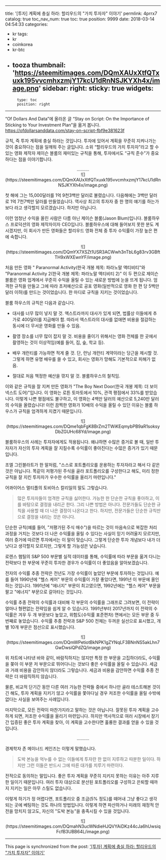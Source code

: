 
---
title: '[투자]  계획에 충실 하라: 할리우드의 "가치 투자자" 이야기'
permlink: 4prrx7
catalog: true
toc_nav_num: true
toc: true
position: 9999
date: 2018-03-14 04:54:33
categories:
- kr
tags:
- kr
- coinkorea
- kr-btc
- tooza
thumbnail: 'https://steemitimages.com/DQmXAUxXtfQTxuxk195vvcmhxzmjY17kcU1dRnNSJKYXh4x/image.png'
sidebar:
    right:
        sticky: true
widgets:
    -
        type: toc
        position: right
---


“Of Dollars And Data”에 올라온 글 “Stay on Script: On the Importance of Sticking to Your Investment Plan”을 옮겨 봅니다.  
https://ofdollarsanddata.com/stay-on-script-fbf9e381623f

규칙, 즉 투자 계획에 충실 하라는 것입니다. 투자에 있어서 계획을 꾸준히 지켜나가는 것이 중요하다는 점을 일깨워 주는 글입니다.  소위 “할리우드의 가치 투자자”라고 할 수 있는 영화 제작자 제이슨 블룸의 재미있는 규칙을 통해, 투자에서도 “규칙 준수”가 중요하다는 점을 이야기합니다.

<center>
..........
</center> 

<center>
![](https://steemitimages.com/DQmXAUxXtfQTxuxk195vvcmhxzmjY17kcU1dRnNSJKYXh4x/image.png)
</center> 

첫 해에 그는 15,000달러를 1억 9천3백만 달러로 불렸습니다.  다음해에는 3백만 달러로 1억 7천7백만 달러를 만들었습니다.  역사상 최고의 투자자 중 한 명의 얘기를 하는가보다 라고 생각할지 모르겠습니다.  하지만 아닙니다.   

이런 엄청난 수익을 올린 사람은 다름 아닌 제이슨 블룸(Jason Blum)입니다.  블룸하우스 프로덕션의 영화 제작자이자 CEO입니다.  블룸하우스에 대해 들어보지 못한 분도 계시겠지만, 이 회사가 만든 영화들은 할리우드 영화 전체 중 투자 수익률이 가장 높은 편에 속합니다.

<center>
![](https://steemitimages.com/DQmYX7XSZt1USR3ACWwh3nTbL6g83rv3GBftTH9xWXEwnYF/image.png)
</center> 

처음 만든 영화 " Paranormal Activity(한국 개봉 제목: 파라노말 액티비티"와 "Paranormal Activity 2(한국 개봉 제목: 파라노말 액티비티 2)" 이 두 편으로 제이슨 블룸은 영화 업계에서 꾸준히 수익을 올릴 수 있는 새로운 방법에 눈을 뜨게 됩니다.  엄격한 규칙을 만들고 그에 따라 초저예산으로 공포 영화(일반적으로 영화 한 편 당 5백만 달러 이하)를 만드는 것이었습니다.  한 마디로 규칙을 지키는 것이었습니다.

블룸 하우스의 규칙은 다음과 같습니다.

- 대사를 너무 많이 넣지 말 것.   엑스트라까지 대사가 있게 되면, 법률상 이들에게 추가로 400달러를 지급해야 함.  따라서 엑스트라의 대사를 없애면 비용을 절감하는 동시에 더 무서운 영화를 만들 수 있음.

- 촬영 장소를 너무 많이 잡지 말 것.  비용을 줄이기 위해서는 영화 전체를 한 곳에서 촬영하는 것이 이상적임(예를 들어, 집, 숲, 학교 등).

- 배우 개런티를 가능하면 적게 줄 것. 단, 런닝 개런티 계약이라는 당근을 제시할 것.  그렇게 하면  유명 배우를 쓸 수 있고, 회사는 영화가 망해도 기본적으로 피해가 없음. 

- 절대로 처음 책정한 예산을 깎지 말 것. 블룸하우스의 철칙임.

이와 같은 규칙을 잘 지켜 만든 영화가 "The Boy Next Door(한국 개봉 제목: 더 보이 넥스트 도어)"입니다.  이 영화는 로튼 토마토에서 10%, 관객 평점에서 33%를 받았습니다.  이렇게 나쁜 평점에도 불구하고, 이 영화는 4백만 달러의 예산으로 5,240만 달러의 수익을 올렸습니다!  이런 끔찍한 영화가 10배의 수익을 올릴 수 있던 이유는 블룸 하우스가 규칙을 엄격하게 지켰기 때문입니다. 

<center>
![](https://steemitimages.com/DQme1qbFgK8BrZm2TWiKEqmybPB9aR1soksyDbZGUHc68Yd/image.png)
</center> 

블룸하우스의 사례는 투자자에게도 적용됩니다.  왜냐하면 수많은 증거로 볼 때, 일반 투자자가 자신의 투자 계획을 잘 지킬수록 수익률이 좋아진다는 수많은 증거가 있기 때문입니다.

조엘 그린블라트가 한 말처럼, "스스로 포트폴리오를 운용하는 투자자라고 해서 다 같은 것은 아닙니다.  똑같이 저평가된 주식을 골라 포트폴리오를 구성한다고 해도, 미리 정한 규칙을 잘 지킨 투자자가 우수한 수익률을 올리기 마련입니다."

어콰이어스 멀티플의 토비아스 칼리일의 말도 그렇습니다.

>많은 투자자들이 엄격한 규칙을 싫어한다.  가능한 한 단순한 규칙을 좋아하고, 이를 바탕으로 결정을 내리곤 한다.  그리 나쁜 방법은 아니다. 전문가들도 단순한 규칙을 사용할 때 더 나은 결정이 나온다고 한다.  하지만, 전문가들은 단순한 규칙만으로 결정을 내리는 것은 아니다. 

단순한 규칙(예를 들어, "저평가된 주식 매수")을 따르는 것이 마음속으로 복잡한 처리 과정을 거치는 것보다 더 나은 수익률을 올릴 수 있다는 사실이 믿기 어려울지 모르지만, 여러 증거에 따르면 투자에서는 이 말이 맞습니다.   그렇게 단순한 투자 개념보다 내가 더 낫다고 생각할지 모르지만, 그렇게 할 가능성은 낮습니다.

로렌스 햄틸의 S&P 500 부문별 실적 데이터를 통해, 수익률에 따라 부문을 옮겨 다니는 전략보다 한 부문에 꾸준히 투자한 경우가 수익률이 더 좋았음을 알아보겠습니다.

전자의 수익률 추종 전략은 전년도 가장 수익률이 높았던 부문에 투자하는 것입니다.  예를 들어 1990년에 "헬스 케어" 부문의 수익률이 가장 좋았다면, 1991년 이 부문에 올인 하는 것입니다.  1991년에 "에너지" 부문이 최고였으면, 1992년에는 "헬스 케어" 부문을 팔고 "에너지" 부문으로 갈아타는 것입니다. 

수익률 추종 전략의 수익률과 대비해 각 부문의 수익률을 그래프로 그려보면, 이 전략이 얼마나 형편없는 전략임을 쉽게 알 수 있습니다.  1991년부터 2017년까지 이 전략의 수익률은 겨우 두 개 부문보다 높았고, 위험도(수익률 표준편차) 면에서는 모든 부문 중 두 번째로 놓았습니다.  수익률 추종 전략과 S&P 500 전체는 두꺼운 실선으로 표시했고, 개별 10개 부문은 점선으로 표시했습니다.

<center>
![](https://steemitimages.com/DQmWPetiotBkNPK1gZYNqLF3BNnNS5akLhn7GwDwsiQPdZQ/image.png)
</center> 

위 차트에 나타낸 바와 같이, 바람직하지는 않지만 특정 한 부문을 고집하더라도, 수익률을 쫒아 이 부문 저 부문으로 뛰어다니는 것보다 좋은 수익률을 올릴 수 있습니다.  세금과 거래 비용을 감안하지 않더라도 그렇습니다.  세금과 비용을 감안하면 수익률 추종 전략은 더 바람직하지 않습니다.

물론, 비교적 단기간 동안 다른 여러 가능한 전략들 중에서 하나만 골라 테스트해본 것이긴 해도, 투자 계획을 지키기 않고 수익률을 쫓아다닐 경우 저조한 수익률을 올릴 수밖에 없다는 사실을 보여주는 사례입니다.

마지막으로, 모든 전략이 마찬가지라고 말하는 것은 아닙니다.  잘못된 투자 계획을 고수하게 되면, 저조한 수익률을 올리기 마련입니다.  하지만 역사적으로 여러 시장에서 장기간 입증된 좋은 투자 계획을 찾아, 이 계획을 고수한다면 훌륭한 결과를 얻을 수 있을 것입니다.

<center>
..........
</center>

경제학자 존 메이너드 케인즈는 이렇게 말했습니다.

>도박 본능을 억누를 수 없는 이들에게 투자란 한 없이 지루하고 따분한 일이다.  하지만 그런 이들은 반드시 그에 따른 대가를 치루기 마련이다.

전적으로 동의하는 말입니다.  좋은 투자 계획을 꾸준히 지키지 못하는 이유는 아주 지루한 일이기 때문입니다.  여러 투자 대상으로 분산된 포트폴리오를 구성하고 은퇴할 때까지 지키는 일은 아무 스릴도 없습니다.

이렇게 하기가 정 어렵다면, 포트폴리오 중 조금(5% 정도)를 떼어내 그냥 좋다고 생각되는 곳에 베팅하는 것도 하나의 방법입니다.  이렇게 하면 파산하거나 미래의 재정적 안전을 망치지 않고도, 자신의 "도박 본능"을 충족시킬 수 있을 것입니다.

<center>
![](https://steemitimages.com/DQmahN3ucWNdieHJQVYAiDKz44cJa6hUwsiqFcfB3UBB64L/image.png)
</center>

- - -

This page is synchronized from the post: ['[투자]  계획에 충실 하라: 할리우드의 "가치 투자자" 이야기'](https://steemit.com/@pius.pius/4prrx7)
